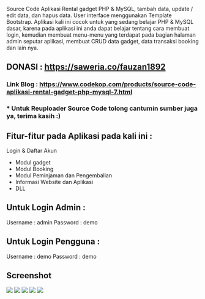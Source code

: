 Source Code Aplikasi Rental gadget PHP & MySQL, tambah data, update / edit data, dan hapus data. User interface menggunakan Template Bootstrap.  Aplikasi kali ini cocok untuk yang sedang belajar PHP & MySQL dasar, karena pada aplikasi ini anda dapat belajar tentang cara membuat login, kemudian membuat menu-menu yang terdapat pada bagian halaman admin seputar aplikasi, membuat CRUD data gadget, data transaksi booking dan lain nya.

## DONASI : <a href="https://saweria.co/fauzan1892">https://saweria.co/fauzan1892</a>

### Link Blog : <a href="https://www.codekop.com/products/source-code-aplikasi-rental-gadget-php-mysql-7.html">https://www.codekop.com/products/source-code-aplikasi-rental-gadget-php-mysql-7.html</a>

### * Untuk Reuploader Source Code tolong cantumin sumber juga ya, terima kasih :)

## Fitur-fitur pada Aplikasi pada kali ini :

Login & Daftar Akun
- Modul gadget
- Modul Booking
- Modul Peminjaman dan Pengembalian 
- Informasi Website dan Aplikasi
- DLL

## Untuk Login Admin :

Username : admin
Password : demo 

## Untuk Login Pengguna :

Username : demo
Password : demo

## Screenshot
<img src="https://www.codekop.com/storage/filemanager/1/6cab9b2bfde09c7e213ebe73e4e2f183.png">
<img src="https://www.codekop.com/storage/filemanager/1/2a668eed571730442eca9b29781d09d3.png">
<img src="https://www.codekop.com/storage/filemanager/1/25694806a4bc2da906303abf185853a6.png">
<img src="https://www.codekop.com/storage/filemanager/1/414f52327e86fb3421f1d16d8960b41b.png">
<img src="https://www.codekop.com/storage/filemanager/1/e2fba4822340ec35eb87de637ad4d79d.png">